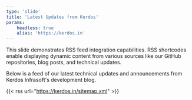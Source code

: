 ```yaml
---
type: 'slide'
title: 'Latest Updates from Kerdos'
params:
    headless: true
    alias: 'https://kerdos.in'
---
```


This slide demonstrates RSS feed integration capabilities.
RSS shortcodes enable displaying dynamic content from various sources like our GitHub repositories, blog posts, and technical updates.

Below is a feed of our latest technical updates and announcements from Kerdos Infrasoft's development blog.

{{< rss url="https://kerdos.in/sitemap.xml" >}}
